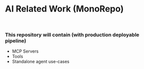 # AI Related Work (MonoRepo)
<br>

### This repository will contain (with production deployable pipeline)
* MCP Servers
* Tools
* Standalone agent use-cases
